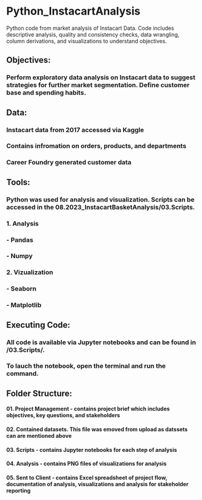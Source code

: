 # Python_InstacartAnalysis
Python code from market analysis of Instacart Data. Code includes descriptive analysis, quality and consistency checks, data wrangling, column derivations, and visualizations to  understand objectives. 

## Objectives:
### Perform exploratory data analysis on Instacart data to suggest strategies for further market segmentation. Define customer base and spending habits.


## Data:
### Instacart data from 2017 accessed via Kaggle
  ### Contains infromation on orders, products, and departments
### Career Foundry generated customer data


## Tools:
### Python was used for analysis and visualization. Scripts can be accessed in the 08.2023_InstacartBasketAnalysis/03.Scripts.
### 1. Analysis
  ### - Pandas
  ### - Numpy
### 2. Vizualization
  ### - Seaborn
  ### - Matplotlib

## Executing Code:
### All code is available via Jupyter notebooks and can be found in /03.Scripts/.
### To lauch the notebook, open the terminal and run the command.

## Folder Structure:
#### 01. Project Management - contains project brief which includes objectives, key questions, and stakeholders
#### 02. Contained datasets. This file was emoved from upload as datssets can are mentioned above
#### 03. Scripts - contains Jupyter notebooks for each step of analysis
#### 04. Analysis - contains PNG files of visualizations for analysis
#### 05. Sent to Client - contains Excel spreadsheet of project flow, documentation of analysis, visualizations and analysis for stakeholder reporting
    
